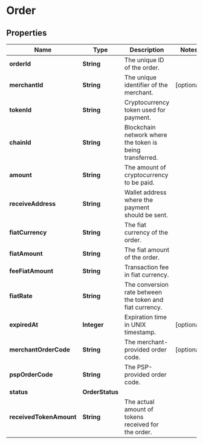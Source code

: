 

# Order


## Properties

| Name | Type | Description | Notes |
|------------ | ------------- | ------------- | -------------|
|**orderId** | **String** | The unique ID of the order. |  |
|**merchantId** | **String** | The unique identifier of the merchant. |  [optional] |
|**tokenId** | **String** | Cryptocurrency token used for payment. |  |
|**chainId** | **String** | Blockchain network where the token is being transferred. |  |
|**amount** | **String** | The amount of cryptocurrency to be paid. |  |
|**receiveAddress** | **String** | Wallet address where the payment should be sent. |  |
|**fiatCurrency** | **String** | The fiat currency of the order. |  |
|**fiatAmount** | **String** | The fiat amount of the order. |  |
|**feeFiatAmount** | **String** | Transaction fee in fiat currency. |  |
|**fiatRate** | **String** | The conversion rate between the token and fiat currency. |  |
|**expiredAt** | **Integer** | Expiration time in UNIX timestamp. |  [optional] |
|**merchantOrderCode** | **String** | The merchant-provided order code. |  [optional] |
|**pspOrderCode** | **String** | The PSP-provided order code. |  |
|**status** | **OrderStatus** |  |  |
|**receivedTokenAmount** | **String** | The actual amount of tokens received for the order. |  |



